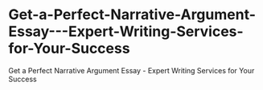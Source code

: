 # Get-a-Perfect-Narrative-Argument-Essay---Expert-Writing-Services-for-Your-Success
Get a Perfect Narrative Argument Essay - Expert Writing Services for Your Success
